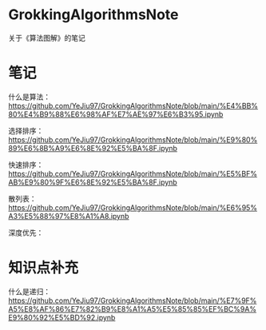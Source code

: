 # GrokkingAlgorithmsNote
关于《算法图解》的笔记

# 笔记

什么是算法：https://github.com/YeJiu97/GrokkingAlgorithmsNote/blob/main/%E4%BB%80%E4%B9%88%E6%98%AF%E7%AE%97%E6%B3%95.ipynb

选择排序：https://github.com/YeJiu97/GrokkingAlgorithmsNote/blob/main/%E9%80%89%E6%8B%A9%E6%8E%92%E5%BA%8F.ipynb

快速排序：https://github.com/YeJiu97/GrokkingAlgorithmsNote/blob/main/%E5%BF%AB%E9%80%9F%E6%8E%92%E5%BA%8F.ipynb

散列表：https://github.com/YeJiu97/GrokkingAlgorithmsNote/blob/main/%E6%95%A3%E5%88%97%E8%A1%A8.ipynb

深度优先：


# 知识点补充

什么是递归：https://github.com/YeJiu97/GrokkingAlgorithmsNote/blob/main/%E7%9F%A5%E8%AF%86%E7%82%B9%E8%A1%A5%E5%85%85%EF%BC%9A%E9%80%92%E5%BD%92.ipynb
